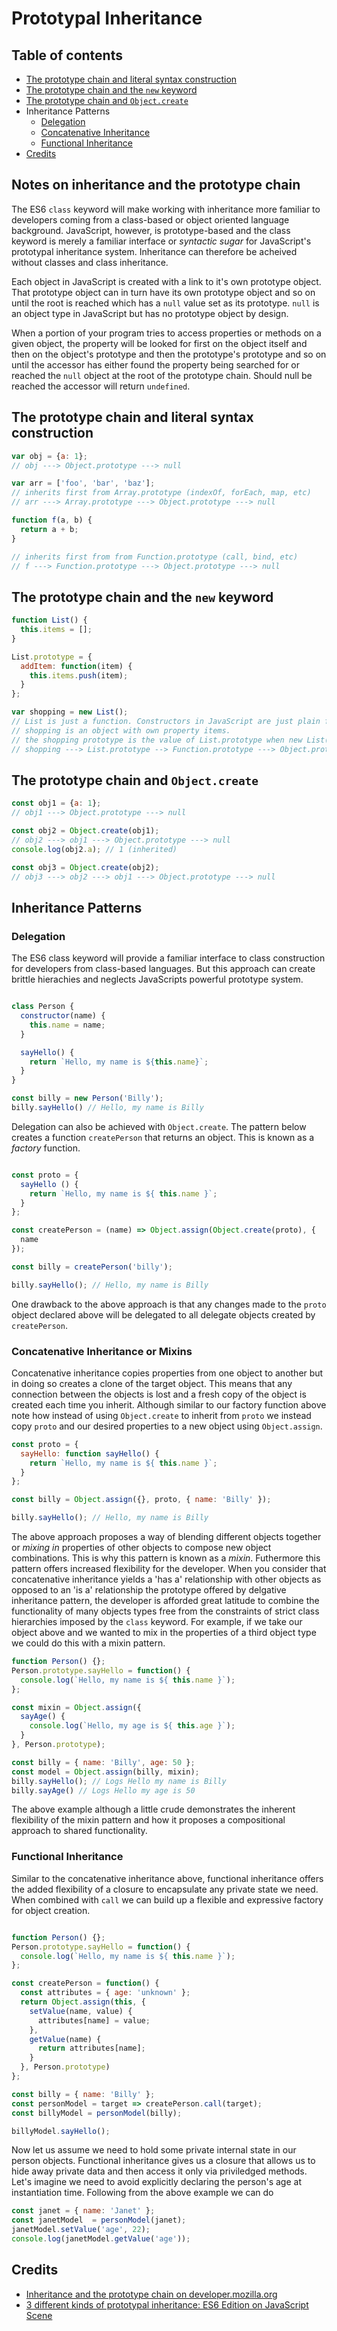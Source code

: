 # Prototypal Inheritance

## Table of contents
- [The prototype chain and literal syntax construction](#the-prototype-chain-and-literal-syntax-construction)
- [The prototype chain and the `new` keyword](#the-prototype-chain-and-the-new-keyword)
- [The prototype chain and `Object.create`](#the-prototype-chain-and-object.create)
- Inheritance Patterns
  - [Delegation](#delegation)
  - [Concatenative Inheritance](#concatenative-inheritance-or-mixins)
  - [Functional Inheritance](#functional-inheritance)
- [Credits](#credits)

## Notes on inheritance and the prototype chain
The ES6 `class` keyword will make working with inheritance more familiar to developers coming from a class-based or object oriented language background. JavaScript, however, is prototype-based and the class keyword is merely a familiar interface or _syntactic sugar_ for JavaScript's prototypal inheritance system. Inheritance can therefore be acheived without classes and class inheritance.

Each object in JavaScript is created with a link to it's own prototype object. That prototype object can in turn have its own prototype object and so on until the root is reached which has a `null` value set as its prototype. `null` is an object type in JavaScript but has no prototype object by design.

When a portion of your program tries to access properties or methods on a given object, the property will be looked for first on the object itself and then on the object's prototype and then the prototype's prototype and so on until the accessor has either found the property being searched for or reached the `null` object at the root of the prototype chain. Should null be reached the accessor will return `undefined`.

## The prototype chain and literal syntax construction
```js
var obj = {a: 1};
// obj ---> Object.prototype ---> null

var arr = ['foo', 'bar', 'baz'];
// inherits first from Array.prototype (indexOf, forEach, map, etc)
// arr ---> Array.prototype ---> Object.prototype ---> null

function f(a, b) {
  return a + b;
}

// inherits first from from Function.prototype (call, bind, etc)
// f ---> Function.prototype ---> Object.prototype ---> null
```

## The prototype chain and the `new` keyword

```js
function List() {
  this.items = [];
}

List.prototype = {
  addItem: function(item) {
    this.items.push(item);
  }
};

var shopping = new List();
// List is just a function. Constructors in JavaScript are just plain functions with the first letter capitalised by developers as a convention.
// shopping is an object with own property items.
// the shopping prototype is the value of List.prototype when new List() is called. Note that the ES6 `class` keyword is merely syntactic sugar over the above example.
// shopping ---> List.prototype --> Function.prototype ---> Object.prototype ---> null
```

## The prototype chain and `Object.create`

```js
const obj1 = {a: 1}; 
// obj1 ---> Object.prototype ---> null

const obj2 = Object.create(obj1);
// obj2 ---> obj1 ---> Object.prototype ---> null
console.log(obj2.a); // 1 (inherited)

const obj3 = Object.create(obj2);
// obj3 ---> obj2 ---> obj1 ---> Object.prototype ---> null
```

## Inheritance Patterns

### Delegation

The ES6 class keyword will provide a familiar interface to class construction for developers from class-based languages. But this approach can create brittle hierachies and neglects JavaScripts powerful prototype system.

```js

class Person {
  constructor(name) {
    this.name = name;
  }

  sayHello() {
    return `Hello, my name is ${this.name}`;
  }
}

const billy = new Person('Billy');
billy.sayHello() // Hello, my name is Billy
```
Delegation can also be achieved with `Object.create`. The pattern below creates a function `createPerson` that returns an object. This is known as a _factory_ function.
```js

const proto = {
  sayHello () {
    return `Hello, my name is ${ this.name }`;
  }
};

const createPerson = (name) => Object.assign(Object.create(proto), {
  name
});

const billy = createPerson('billy');

billy.sayHello(); // Hello, my name is Billy

```
One drawback to the above approach is that any changes made to the `proto` object declared above will be delegated to all delegate objects created by `createPerson`.


### Concatenative Inheritance or Mixins
Concatenative inheritance copies properties from one object to another but in doing so creates a clone of the target object. This means that any connection between the objects is lost and a fresh copy of the object is created each time you inherit. Although similar to our factory function above note how instead of using `Object.create` to inherit from `proto` we instead copy `proto` and our desired properties to a new object using `Object.assign`.
```js
const proto = {
  sayHello: function sayHello() {
    return `Hello, my name is ${ this.name }`;
  }
};

const billy = Object.assign({}, proto, { name: 'Billy' });

billy.sayHello(); // Hello, my name is Billy
```
The above approach proposes a way of blending different objects together or _mixing in_ properties of other objects to compose new object combinations. This is why this pattern is known as a _mixin_. Futhermore this pattern offers increased flexibility for the developer. When you consider that concatenative inheritance yields a 'has a' relationship with other objects as opposed to an 'is a' relationship the prototype offered by delgative inheritance pattern, the developer is afforded great latitude to combine the functionality of many objects types free from the constraints of strict class hierarchies imposed by the `class` keyword. For example, if we take our object above and we wanted to mix in the properties of a third object type we could do this with a mixin pattern.
```js
function Person() {};
Person.prototype.sayHello = function() {
  console.log(`Hello, my name is ${ this.name }`);
};

const mixin = Object.assign({
  sayAge() {
    console.log(`Hello, my age is ${ this.age }`);
  }
}, Person.prototype);

const billy = { name: 'Billy', age: 50 };
const model = Object.assign(billy, mixin);
billy.sayHello(); // Logs Hello my name is Billy
billy.sayAge() // Logs Hello my age is 50
```
The above example although a little crude demonstrates the inherent flexibility of the mixin pattern and how it proposes a compositional approach to shared functionality.

### Functional Inheritance
Similar to the concatenative inheritance above, functional inheritance offers the added flexibility of a closure to encapsulate any private state we need. When combined with `call` we can build up a flexible and expressive factory for object creation.
```js

function Person() {};
Person.prototype.sayHello = function() {
  console.log(`Hello, my name is ${ this.name }`);
};

const createPerson = function() {
  const attributes = { age: 'unknown' };
  return Object.assign(this, {
    setValue(name, value) {
      attributes[name] = value;
    },
    getValue(name) {
      return attributes[name];
    }
  }, Person.prototype)
};

const billy = { name: 'Billy' };
const personModel = target => createPerson.call(target);
const billyModel = personModel(billy);

billyModel.sayHello();
```

Now let us assume we need to hold some private internal state in our person objects. Functional inheritance gives us a closure that allows us to hide away private data and then access it only via priviledged methods. Let's imagine we need to avoid explicitly declaring the person's age at instantiation time. Following from the above example we can do

```js
const janet = { name: 'Janet' };
const janetModel  = personModel(janet);
janetModel.setValue('age', 22);
console.log(janetModel.getValue('age'));
```

## Credits
* [Inheritance and the prototype chain on developer.mozilla.org](https://developer.mozilla.org/en-US/docs/Web/JavaScript/Inheritance_and_the_prototype_chain)
* [3 different kinds of prototypal inheritance: ES6 Edition on JavaScript Scene](https://medium.com/javascript-scene/3-different-kinds-of-prototypal-inheritance-es6-edition-32d777fa16c9)